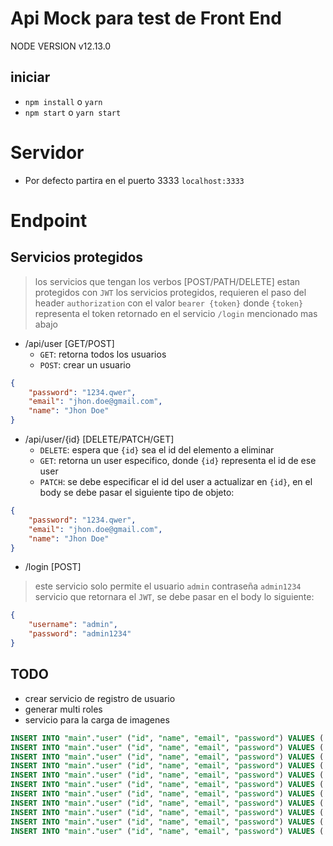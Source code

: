 # Api Mock para test de Front End

NODE VERSION v12.13.0

## iniciar
- `npm install` o `yarn`
- `npm start` o `yarn start`

# Servidor
- Por defecto partira en el puerto 3333
`localhost:3333`

# Endpoint

## Servicios protegidos
> los servicios que tengan los verbos [POST/PATH/DELETE] estan protegidos con `JWT`
> los servicios protegidos, requieren el paso del header `authorization` con el valor `bearer {token}`
> donde `{token}` representa el token retornado en el servicio `/login` mencionado mas abajo

- /api/user [GET/POST]
    - `GET`: retorna todos los usuarios
    - `POST`: crear un usuario
```json
{
	"password": "1234.qwer",
	"email": "jhon.doe@gmail.com",
	"name": "Jhon Doe"
}
```

- /api/user/{id} [DELETE/PATCH/GET]
    - `DELETE`: espera que `{id}` sea el id del elemento a eliminar
    - `GET`: retorna un user especifico, donde `{id}` representa el id de ese user
    - `PATCH`: se debe especificar el id del user a actualizar en `{id}`, en el body se debe pasar el siguiente tipo de objeto:
```json
{
	"password": "1234.qwer",
	"email": "jhon.doe@gmail.com",
	"name": "Jhon Doe"
}
```
- /login [POST]

> este servicio solo permite el usuario `admin` contraseña `admin1234`
servicio que retornara el `JWT`, se debe pasar en el body lo siguiente:
```json
{
	"username": "admin",
	"password": "admin1234"
}
```


## TODO
- crear servicio de registro de usuario
- generar multi roles
- servicio para la carga de imagenes


```sql
INSERT INTO "main"."user" ("id", "name", "email", "password") VALUES ('12', 'Juan', 'juan@gmail.com', '$2b$10$Lkyid0esPF8yPx1aLahA7OUawrDs6xfsSAt7uXY6R7D77sMkW/6Oq');
INSERT INTO "main"."user" ("id", "name", "email", "password") VALUES ('14', 'admin', 'admin2@gmail.com', '$2b$10$Lkyid0esPF8yPx1aLahA7OUawrDs6xfsSAt7uXY6R7D77sMkW/6Oq');
INSERT INTO "main"."user" ("id", "name", "email", "password") VALUES ('16', 'Pedro', 'admin4@gmail.com', '$2b$10$4TzMHSV.ccTbTp6JXWWiHesCKPKfNh8vqF5WN4wxWO/bkXuyRCUeq');
INSERT INTO "main"."user" ("id", "name", "email", "password") VALUES ('17', 'Andgela', 'admin5@gmail.com', '$2b$10$Lkyid0esPF8yPx1aLahA7OUawrDs6xfsSAt7uXY6R7D77sMkW/6Oq');
INSERT INTO "main"."user" ("id", "name", "email", "password") VALUES ('18', 'admin', 'admin6@gmail.com', '$2b$10$Lkyid0esPF8yPx1aLahA7OUawrDs6xfsSAt7uXY6R7D77sMkW/6Oq');
INSERT INTO "main"."user" ("id", "name", "email", "password") VALUES ('19', 'admin', 'admin67@gmail.com', '$2b$10$Lkyid0esPF8yPx1aLahA7OUawrDs6xfsSAt7uXY6R7D77sMkW/6Oq');
INSERT INTO "main"."user" ("id", "name", "email", "password") VALUES ('20', 'Fernanda', 'fernanda@gmail.com', '$2b$10$epmj5Xrgz9tYA5HnVT0Sj.PrNkxMzmgSZyaws8lNVHj8r3XekgpyC');
INSERT INTO "main"."user" ("id", "name", "email", "password") VALUES ('21', 'admin', 'admin9@gmail.com', '$2b$10$r6afAqRv9cDpXVOGI/l4qOYWpRYCiwpvz5nz4pVB9w3j7WMSuI8ay');
INSERT INTO "main"."user" ("id", "name", "email", "password") VALUES ('22', 'Desafio Latam', 'latam@gmail.com', '$2b$10$OVLng.bLKqseKr7x5h4XQ.iK6DlHJ0ssik7GTjPAaDJv7NYmgkHvy');
INSERT INTO "main"."user" ("id", "name", "email", "password") VALUES ('23', 'claudio', 'claudio@outlook.com', '$2b$10$e7YEzg9Sm/9.TxZoKXIyg.DHigbh/5ZTtIWKoSW8HOJ4tVGX7uEZ2');
INSERT INTO "main"."user" ("id", "name", "email", "password") VALUES ('25', 'Daniela', 'danielad@gmail.com', '$2b$10$ZuHKepoLPfVnk5b3HCJf2OGbGt1w9pXIPeP8bbvrIx3TDFRpTqRJi');
```